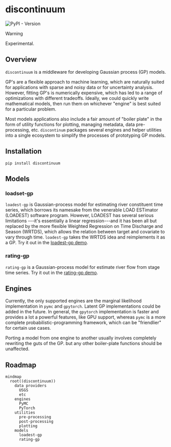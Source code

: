 # discontinuum

![PyPI - Version](https://img.shields.io/pypi/v/discontinuum)

> [!WARNING]  
> Experimental.

## Overview
`discontinuum` is a middleware for developing Gaussian process (GP) models.

GP's are a flexible approach to machine learning,
which are naturally suited for applications with sparse and noisy data
or for uncertainty analysis.
However, fitting GP's is numerically expensive,
which has led to a range of optimizations with different tradeoffs.
Ideally, we could quickly write mathematical models, then run them on whichever
"engine" is best suited for a particular problem.

Most models applications also include a fair amount of "boiler plate"
in the form of utility functions for plotting, managing metadata, data pre-processing, etc.
`discontinum` packages several engines and helper utilities into a single ecosystem
to simplify the processes of prototyping GP models.

## Installation
```
pip install discontinuum
```

## Models

### loadset-gp
`loadest-gp` is Gaussian-process model for estimating river constituent time series,
which borrows its namesake from the venerable LOAD ESTimator (LOADEST) software program.
However, LOADEST has several serious limitations
---it's essentially a linear regression---and it has been all but replaced by
the more flexible Weighted Regression on Time Discharge and Season (WRTDS),
which allows the relation between target and covariate to vary through time.
`loadest-gp` takes the WRTDS idea and reimplements it as a GP.
Try it out in the [loadest-gp demo](https://code.usgs.gov/wma/uncertainty/discontinuum/-/blob/main/docs/source/notebooks/loadest-gp-demo.ipynb).

### rating-gp
`rating-gp` is a Gaussian-process model for estimate river flow from stage time series.
Try it out in the [rating-gp demo](https://code.usgs.gov/wma/uncertainty/discontinuum/-/blob/main/docs/source/notebooks/rating-gp-demo.ipynb).

## Engines
Currently, the only supported engines are the marginal likelihood implementation in `pymc` and `gpytorch`.
Latent GP implementations could be added in the future.
In general, the `gpytorch` implementation is faster and provides a lot a powerful features,
like GPU support, whereas `pymc` is a more complete probabilistic-programming framework,
which can be "friendlier" for certain use cases.

Porting a model from one engine to another usually involves completely rewriting the guts of the GP.
but any other boiler-plate functions should be unaffected.


## Roadmap
```mermaid
mindmap
  root((discontinuum))
    data providers
      USGS
      etc
    engines
      PyMC
      PyTorch
    utilities
      pre-processing
      post-processing
      plotting
    models
      loadest-gp
      rating-gp
```
